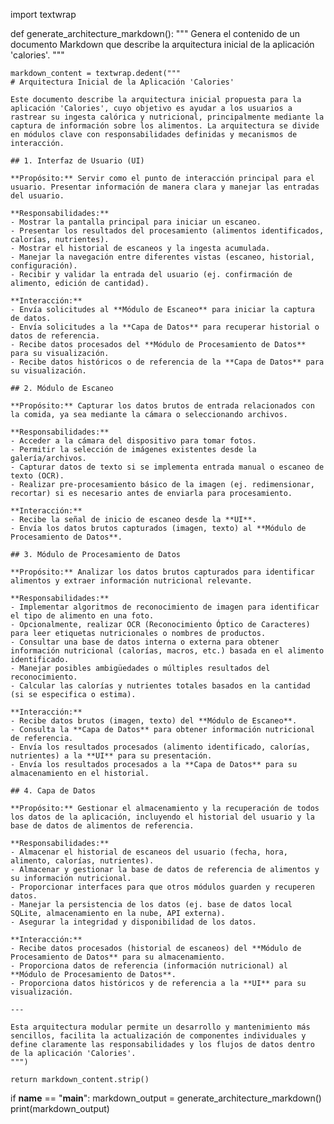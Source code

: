 import textwrap

def generate_architecture_markdown():
    """
    Genera el contenido de un documento Markdown que describe
    la arquitectura inicial de la aplicación 'calories'.
    """

    markdown_content = textwrap.dedent("""
    # Arquitectura Inicial de la Aplicación 'Calories'

    Este documento describe la arquitectura inicial propuesta para la aplicación 'Calories', cuyo objetivo es ayudar a los usuarios a rastrear su ingesta calórica y nutricional, principalmente mediante la captura de información sobre los alimentos. La arquitectura se divide en módulos clave con responsabilidades definidas y mecanismos de interacción.

    ## 1. Interfaz de Usuario (UI)

    **Propósito:** Servir como el punto de interacción principal para el usuario. Presentar información de manera clara y manejar las entradas del usuario.

    **Responsabilidades:**
    - Mostrar la pantalla principal para iniciar un escaneo.
    - Presentar los resultados del procesamiento (alimentos identificados, calorías, nutrientes).
    - Mostrar el historial de escaneos y la ingesta acumulada.
    - Manejar la navegación entre diferentes vistas (escaneo, historial, configuración).
    - Recibir y validar la entrada del usuario (ej. confirmación de alimento, edición de cantidad).

    **Interacción:**
    - Envía solicitudes al **Módulo de Escaneo** para iniciar la captura de datos.
    - Envía solicitudes a la **Capa de Datos** para recuperar historial o datos de referencia.
    - Recibe datos procesados del **Módulo de Procesamiento de Datos** para su visualización.
    - Recibe datos históricos o de referencia de la **Capa de Datos** para su visualización.

    ## 2. Módulo de Escaneo

    **Propósito:** Capturar los datos brutos de entrada relacionados con la comida, ya sea mediante la cámara o seleccionando archivos.

    **Responsabilidades:**
    - Acceder a la cámara del dispositivo para tomar fotos.
    - Permitir la selección de imágenes existentes desde la galería/archivos.
    - Capturar datos de texto si se implementa entrada manual o escaneo de texto (OCR).
    - Realizar pre-procesamiento básico de la imagen (ej. redimensionar, recortar) si es necesario antes de enviarla para procesamiento.

    **Interacción:**
    - Recibe la señal de inicio de escaneo desde la **UI**.
    - Envía los datos brutos capturados (imagen, texto) al **Módulo de Procesamiento de Datos**.

    ## 3. Módulo de Procesamiento de Datos

    **Propósito:** Analizar los datos brutos capturados para identificar alimentos y extraer información nutricional relevante.

    **Responsabilidades:**
    - Implementar algoritmos de reconocimiento de imagen para identificar el tipo de alimento en una foto.
    - Opcionalmente, realizar OCR (Reconocimiento Óptico de Caracteres) para leer etiquetas nutricionales o nombres de productos.
    - Consultar una base de datos interna o externa para obtener información nutricional (calorías, macros, etc.) basada en el alimento identificado.
    - Manejar posibles ambigüedades o múltiples resultados del reconocimiento.
    - Calcular las calorías y nutrientes totales basados en la cantidad (si se especifica o estima).

    **Interacción:**
    - Recibe datos brutos (imagen, texto) del **Módulo de Escaneo**.
    - Consulta la **Capa de Datos** para obtener información nutricional de referencia.
    - Envía los resultados procesados (alimento identificado, calorías, nutrientes) a la **UI** para su presentación.
    - Envía los resultados procesados a la **Capa de Datos** para su almacenamiento en el historial.

    ## 4. Capa de Datos

    **Propósito:** Gestionar el almacenamiento y la recuperación de todos los datos de la aplicación, incluyendo el historial del usuario y la base de datos de alimentos de referencia.

    **Responsabilidades:**
    - Almacenar el historial de escaneos del usuario (fecha, hora, alimento, calorías, nutrientes).
    - Almacenar y gestionar la base de datos de referencia de alimentos y su información nutricional.
    - Proporcionar interfaces para que otros módulos guarden y recuperen datos.
    - Manejar la persistencia de los datos (ej. base de datos local SQLite, almacenamiento en la nube, API externa).
    - Asegurar la integridad y disponibilidad de los datos.

    **Interacción:**
    - Recibe datos procesados (historial de escaneos) del **Módulo de Procesamiento de Datos** para su almacenamiento.
    - Proporciona datos de referencia (información nutricional) al **Módulo de Procesamiento de Datos**.
    - Proporciona datos históricos y de referencia a la **UI** para su visualización.

    ---

    Esta arquitectura modular permite un desarrollo y mantenimiento más sencillos, facilita la actualización de componentes individuales y define claramente las responsabilidades y los flujos de datos dentro de la aplicación 'Calories'.
    """)

    return markdown_content.strip()

if __name__ == "__main__":
    markdown_output = generate_architecture_markdown()
    print(markdown_output)